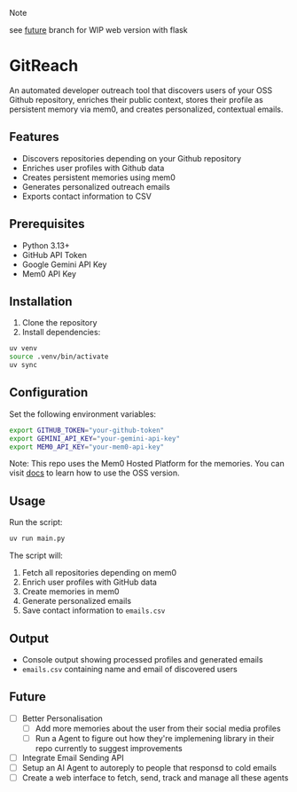 
> [!NOTE]
> see [future](https://github.com/sudhamjayanthi/gitreach/tree/future) branch for WIP web version with flask

# GitReach

An automated developer outreach tool that discovers users of your OSS Github repository, enriches their public context, stores their profile as persistent memory via mem0, and creates personalized, contextual emails.


## Features

-   Discovers repositories depending on your Github repository
-   Enriches user profiles with Github data
-   Creates persistent memories using mem0
-   Generates personalized outreach emails
-   Exports contact information to CSV

## Prerequisites

-   Python 3.13+
-   GitHub API Token
-   Google Gemini API Key
-   Mem0 API Key

## Installation

1. Clone the repository
2. Install dependencies:

```bash
uv venv
source .venv/bin/activate
uv sync
```

## Configuration

Set the following environment variables:

```bash
export GITHUB_TOKEN="your-github-token"
export GEMINI_API_KEY="your-gemini-api-key"
export MEM0_API_KEY="your-mem0-api-key"
```

Note: This repo uses the Mem0 Hosted Platform for the memories. You can visit [docs](https://docs.mem0.ai/open-source/quickstart) to learn how to use the OSS version.

## Usage

Run the script:

```bash
uv run main.py
```

The script will:

1. Fetch all repositories depending on mem0
2. Enrich user profiles with GitHub data
3. Create memories in mem0
4. Generate personalized emails
5. Save contact information to `emails.csv`

## Output

-   Console output showing processed profiles and generated emails
-   `emails.csv` containing name and email of discovered users

## Future

- [ ] Better Personalisation
    - [ ] Add more memories about the user from their social media profiles
    - [ ] Run a Agent to figure out how they're implemening library in their repo currently to suggest improvements
- [ ] Integrate Email Sending API
- [ ] Setup an AI Agent to autoreply to people that responsd to cold emails
- [ ] Create a web interface to fetch, send, track and manage all these agents
